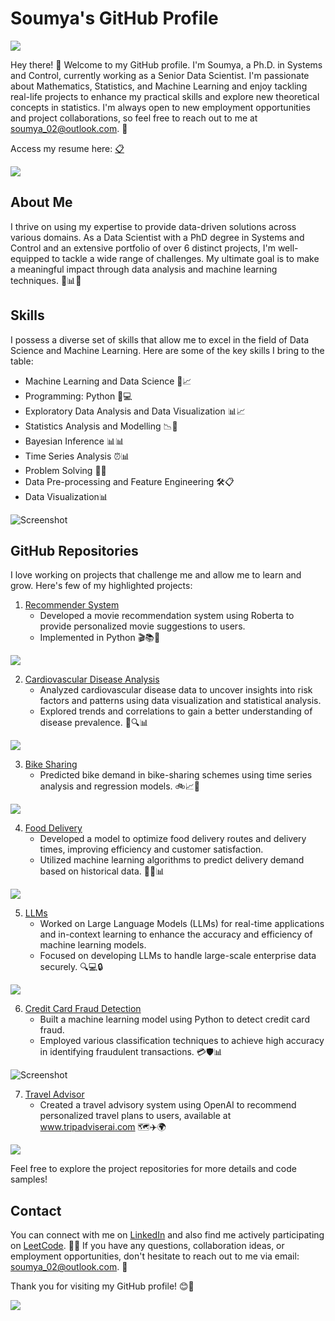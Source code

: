 # Soumya's GitHub Profile
![](soumya.gif)

Hey there! 👋 Welcome to my GitHub profile. I'm Soumya, a Ph.D. in Systems and Control, currently working as a Senior Data Scientist. I'm passionate about Mathematics, Statistics, and Machine Learning and enjoy tackling real-life projects to enhance my practical skills and explore new theoretical concepts in statistics. I'm always open to new employment opportunities and project collaborations, so feel free to reach out to me at soumya_02@outlook.com. 📧

Access my resume here: [📋](Soumya_Dasgupta_updated.pdf)


![](7.gif)

## About Me

I thrive on using my expertise to provide data-driven solutions across various domains. As a Data Scientist with a PhD degree in Systems and Control and an extensive portfolio of over 6 distinct projects, I'm well-equipped to tackle a wide range of challenges. My ultimate goal is to make a meaningful impact through data analysis and machine learning techniques. 💼📊🚀

## Skills

I possess a diverse set of skills that allow me to excel in the field of Data Science and Machine Learning. Here are some of the key skills I bring to the table:

- Machine Learning and Data Science 🤖📈
- Programming: Python 🐍💻
- Exploratory Data Analysis and Data Visualization 📊📈
- Statistics Analysis and Modelling 📉🔬
- Bayesian Inference 📊📊
- Time Series Analysis ⏰📊
- Problem Solving 🧩💡
- Data Pre-processing and Feature Engineering 🛠️📋
- Data Visualization📊

![Screenshot](screenshot.png)

## GitHub Repositories

I love working on projects that challenge me and allow me to learn and grow. Here's few of my highlighted projects:

1. [Recommender System](https://github.com/soumyadg/recommender-system)
   - Developed a movie recommendation system using Roberta to provide personalized movie suggestions to users.
   - Implemented in Python 🎬📚🐍
     
![](reco.gif)


2. [Cardiovascular Disease Analysis](https://github.com/soumyadg/CardioVascular-Diseases-Analysis)
   - Analyzed cardiovascular disease data to uncover insights into risk factors and patterns using data visualization and statistical analysis.
   - Explored trends and correlations to gain a better understanding of disease prevalence. 💓🔍📊
     
![](cardio.gif)

3. [Bike Sharing](https://github.com/soumyadg/Bike-Sharing-System)
   - Predicted bike demand in bike-sharing schemes using time series analysis and regression models. 🚲📈🔮
     
![](bike.gif)


4. [Food Delivery](https://github.com/soumyadg/food-prep-model)
   - Developed a model to optimize food delivery routes and delivery times, improving efficiency and customer satisfaction.
   - Utilized machine learning algorithms to predict delivery demand based on historical data. 🍔🚚📊
     
 ![](food.gif)  

5. [LLMs](https://github.com/soumyadg/LLMs)
   - Worked on Large Language Models (LLMs) for real-time applications and in-context learning to enhance the accuracy and efficiency of machine learning models.
   - Focused on developing LLMs to handle large-scale enterprise data securely. 🔍💻🔒
     
![](llm.gif)


6. [Credit Card Fraud Detection](https://github.com/soumyadg/Credit-Card-Fraud-Detection)
   - Built a machine learning model using Python to detect credit card fraud.
   - Employed various classification techniques to achieve high accuracy in identifying fraudulent transactions. 💳🛡️📊
     
![Screenshot](credit.png)


7. [Travel Advisor](https://github.com/soumyadg/traveladvisor)
   - Created a travel advisory system using OpenAI to recommend personalized travel plans to users, available at www.tripadviserai.com 🗺️✈️🌍
     
![](travel.gif)


Feel free to explore the project repositories for more details and code samples!

## Contact

You can connect with me on [LinkedIn](https://www.linkedin.com/in/soumya-profile/) and also find me actively participating on [LeetCode](https://leetcode.com/soumya_profile/). 🤝👥
If you have any questions, collaboration ideas, or employment opportunities, don't hesitate to reach out to me via email: soumya_02@outlook.com. 📧

Thank you for visiting my GitHub profile! 😊🎉

![](.gif)
